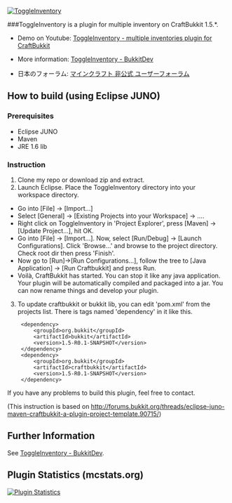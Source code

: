 [![ToggleInventory](http://dev.bukkit.org/media/images/44/639/ToggleInventory.png)](http://dev.bukkit.org/server-mods/toggleinventory/)

###ToggleInventory is a plugin for multiple inventory on CraftBukkit 1.5.*.

* Demo on Youtube: [ToggleInventory - multiple inventories plugin for CraftBukkit](http://www.youtube.com/watch?&v=ZR1HcI4ro-g)

* More information: [ToggleInventory - BukkitDev](http://dev.bukkit.org/server-mods/toggleinventory/)

* 日本のフォーラム: [マインクラフト 非公式 ユーザーフォーラム](http://forum.minecraftuser.jp/viewtopic.php?f=38&t=6442)

## How to build (using Eclipse JUNO)

### Prerequisites
* Eclipse JUNO
* Maven
* JRE 1.6 lib


### Instruction
1. Clone my repo or download zip and extract.
2. Launch Eclipse. Place the ToggleInventory directory into your workspace directory.
  * Go into [File] -> [Import...]
  * Select [General] -> [Existing Projects into your Workspace] -> ....
  * Right click on ToggleInventory in 'Project Explorer', press [Maven] -> [Update Project...], hit OK.
  * Go into [File] -> [Import...]. Now, select [Run/Debug] -> [Launch Configurations]. Click 'Browse...' and browse to the project directory. Check root dir then press 'Finish'.
  * Now go to [Run]->[Run Configurations...], follow the tree to [Java Application] -> [Run Craftbukkit] and press Run.
  * Voilà, CraftBukkit has started. You can stop it like any java application. Your plugin will be automatically compiled and packaged into a jar. You can now rename things and develop your plugin.


3. To update craftbukkit or bukkit lib, you can edit 'pom.xml' from the projects list.
There is tags named 'dependency' in it like this.

		<dependency>
			<groupId>org.bukkit</groupId>
			<artifactId>bukkit</artifactId>
			<version>1.5-R0.1-SNAPSHOT</version>
		</dependency>
		<dependency>
			<groupId>org.bukkit</groupId>
			<artifactId>craftbukkit</artifactId>
			<version>1.5-R0.1-SNAPSHOT</version>
		</dependency>


If you have any problems to build this plugin, feel free to contact.

(This instruction is based on http://forums.bukkit.org/threads/eclipse-juno-maven-craftbukkit-a-plugin-project-template.90715/)


## Further Information

See [ToggleInventory - BukkitDev](http://dev.bukkit.org/server-mods/toggleinventory/).


## Plugin Statistics (mcstats.org)

[![Plugin Statistics](http://mcstats.org/signature/toggleinventory.png)](http://mcstats.org/plugin/ToggleInventory)
